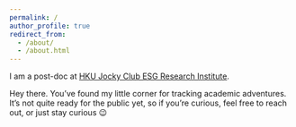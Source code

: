 ```yaml
---
permalink: /
author_profile: true
redirect_from: 
  - /about/
  - /about.html
---
```


I am a post-doc at [HKU Jocky Club ESG Research Institute](https://hkujcesgri.hku.hk).

Hey there. You’ve found my little corner for tracking academic adventures. It’s not quite ready for the public yet, so if you’re curious, feel free to reach out, or just stay curious 😉
